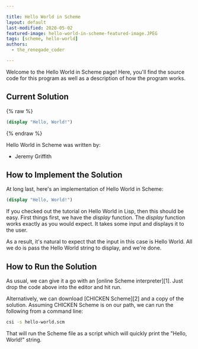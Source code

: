 ```yaml
---

title: Hello World in Scheme
layout: default
last-modified: 2020-05-02
featured-image: hello-world-in-scheme-featured-image.JPEG
tags: [scheme, hello-world]
authors:
  - the_renegade_coder

---
```


Welcome to the Hello World in Scheme page! Here, you'll find the source code for this program as well as a description of how the program works.

## Current Solution

{% raw %}

```scheme
(display "Hello, World!")
```

{% endraw %}

Hello World in Scheme was written by:

- Jeremy Griffith

## How to Implement the Solution

At long last, here's an implementation of Hello World in Scheme:

```scheme
(display "Hello, World!")
```
If you checked out the tutorial on Hello World in Lisp, then this should be easy. First things first, we have the *display* function. The *display* function works exactly as you would expect. It takes some input and displays it to the user.

As a result, it's natural to expect that the input in this case is Hello World. All we do is pass the Hello World string to display, and we're done.


## How to Run the Solution

As usual, we can give it a go with an [online Scheme interpreter][1]. Just drop the code above into the editor and hit run.

Alternatively, we can download [CHICKEN Scheme][2] and a copy of the solution. Assuming CHICKEN Scheme is on our path, we can run the following from a command line:

```bash
csi -s hello-world.scm
```
That will run the Scheme file as a script which will quickly print the "Hello, World!" string.
